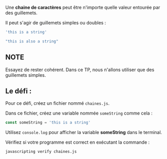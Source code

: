 Une **chaine de caractères** peut être n'importe quelle valeur entourée par des guillemets.

Il peut s'agir de guillemets simples ou doubles :

```js
'this is a string'

"this is also a string"
```

## NOTE

Essayez de rester cohérent. Dans ce TP, nous n'allons utiliser que des guillemets simples.

## Le défi :

Pour ce défi, créez un fichier nommé `chaines.js`.

Dans ce fichier, créez une variable nommée `someString` comme cela :

```js
const someString = 'this is a string'
```

Utilisez `console.log` pour afficher la variable **someString** dans le terminal.

Vérifiez si votre programme est correct en exécutant la commande :

`javascripting verify chaines.js`
